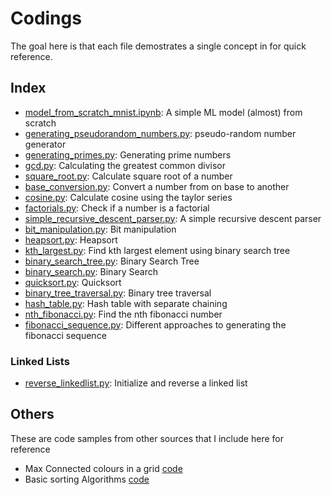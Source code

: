 # Codings

The goal here is that each file demostrates a single concept in for
quick reference.

## Index

- [model_from_scratch_mnist.ipynb](ipynb/model_from_scratch_mnist.ipynb): A simple ML model (almost) from scratch
- [generating_pseudorandom_numbers.py](py/generating_pseudorandom_numbers.py): pseudo-random number generator
- [generating_primes.py](py/generating_primes.py): Generating prime numbers
- [gcd.py](py/gcd.py): Calculating the greatest common divisor
- [square_root.py](py/square_root.py): Calculate square root of a number
- [base_conversion.py](py/base_conversion.py): Convert a number from on base to another
- [cosine.py](py/cosine.py): Calculate cosine using the taylor series
- [factorials.py](py/factorials.py): Check if a number is a factorial
- [simple_recursive_descent_parser.py](py/simple_recursive_descent_parser.py): A simple recursive descent parser
- [bit_manipulation.py](py/bit_manipulation.py): Bit manipulation
- [heapsort.py](py/heapsort.py): Heapsort
- [kth_largest.py](py/kth_largest.py): Find kth largest element using binary search tree
- [binary_search_tree.py](py/binary_search_tree.py): Binary Search Tree
- [binary_search.py](py/binary_search.py): Binary Search
- [quicksort.py](py/quicksort.py): Quicksort
- [binary_tree_traversal.py](py/binary_tree_traversal.py): Binary tree traversal
- [hash_table.py](py/hash_table.py): Hash table with separate chaining
- [nth_fibonacci.py](py/nth_fibonacci.py): Find the nth fibonacci number
- [fibonacci_sequence.py](py/fibonacci_sequence.py): Different approaches to generating the fibonacci sequence

### Linked Lists
- [reverse_linkedlist.py](py/reverse_linkedlist.py): Initialize and reverse a linked list

## Others

These are code samples from other sources that I include here for reference

- Max Connected colours in a grid [code](others/max_connected.py)
- Basic sorting Algorithms [code](others/sorting_algos.py)
